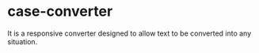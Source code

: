# case-converter
It is a responsive converter designed to allow text to be converted into any situation.
